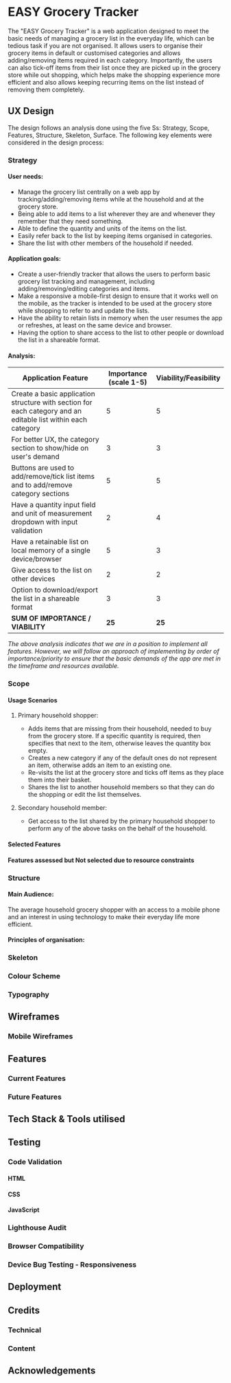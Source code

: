 # EASY Grocery Tracker

The "EASY Grocery Tracker" is a web application designed to meet the basic needs of managing a grocery list in the everyday life, which can be tedious task if you are not organised. It allows users to organise their grocery items in default or customised categories and allows adding/removing items required in each category. Importantly, the users can also tick-off items from their list once they are picked up in the grocery store while out shopping, which helps make the shopping experience more efficient and also allows keeping recurring items on the list instead of removing them completely.

## UX Design
The design follows an analysis done using the five Ss: Strategy, Scope, Features, Structure, Skeleton, Surface.
The following key elements were considered in the design process:

### Strategy

#### User needs:
* Manage the grocery list centrally on a web app by tracking/adding/removing items while at the household and at the grocery store.
* Being able to add items to a list wherever they are and whenever they remember that they need something.
* Able to define the quantity and units of the items on the list.
* Easily refer back to the list by keeping items organised in categories.
* Share the list with other members of the household if needed.

#### Application goals:
* Create a user-friendly tracker that allows the users to perform basic grocery list tracking and management, including adding/removing/editing categories and items.
* Make a responsive a mobile-first design to ensure that it works well on the mobile, as the tracker is intended to be used at the grocery store while shopping to refer to and update the lists.
* Have the ability to retain lists in memory when the user resumes the app or refreshes, at least on the same device and browser.
* Having the option to share access to the list to other people or download the list in a shareable format.

#### Analysis:

| Application Feature  | Importance (scale 1-5) | Viability/Feasibility |
| -------------------- | ---------------------- | --------------------- |
| Create a basic application structure with section for each category and an editable list within each category | 5 | 5 |
| For better UX, the category section to show/hide on user's demand | 3 | 3 |
| Buttons are used to add/remove/tick list items and to add/remove category sections | 5 | 5 |
| Have a quantity input field and unit of measurement dropdown with input validation | 2 | 4 |
| Have a retainable list on local memory of a single device/browser | 5 | 3 |
| Give access to the list on other devices | 2 | 2 |
| Option to download/export the list in a shareable format | 3 | 3 |
| **SUM OF IMPORTANCE / VIABILITY** | **25** | **25** |

_The above analysis indicates that we are in a position to implement all features. However, we will follow an approach of implementing by order of importance/priority to ensure that the basic demands of the app are met in the timeframe and resources available._

### Scope

#### Usage Scenarios

1. Primary household shopper:
   * Adds items that are missing from their household, needed to buy from the grocery store. If a specific quantity is required, then specifies that next to the item, otherwise leaves the quantity box empty.
   * Creates a new category if any of the default ones do not represent an item, otherwise adds an item to an existing one.
   * Re-visits the list at the grocery store and ticks off items as they place them into their basket.
   * Shares the list to another household members so that they can do the shopping or edit the list themselves.

2. Secondary household member:
   * Get access to the list shared by the primary household shopper to perform any of the above tasks on the behalf of the household.

#### Selected Features

#### Features assessed but Not selected due to resource constraints

### Structure

#### Main Audience:
The average household grocery shopper with an access to a mobile phone and an interest in using technology to make their everyday life more efficient.

#### Principles of organisation:

### Skeleton

### Colour Scheme

### Typography

## Wireframes

### Mobile Wireframes

## Features

### Current Features

### Future Features

## Tech Stack & Tools utilised

## Testing

### Code Validation

#### HTML

#### CSS

#### JavaScript

### Lighthouse Audit

### Browser Compatibility

### Device Bug Testing - Responsiveness

## Deployment

## Credits

### Technical

### Content

## Acknowledgements
